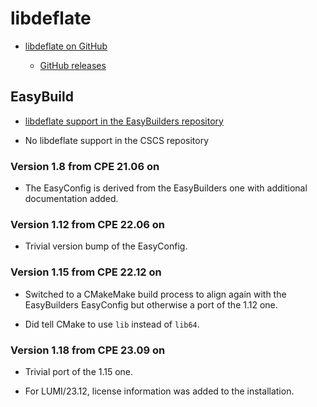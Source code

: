 # libdeflate

  * [libdeflate on GitHub](https://github.com/ebiggers/libdeflate)

      * [GitHub releases](https://github.com/ebiggers/libdeflate/releases)


## EasyBuild

  * [libdeflate support in the EasyBuilders repository](https://github.com/easybuilders/easybuild-easyconfigs/tree/develop/easybuild/easyconfigs/l/libdeflate)

  * No libdeflate support in the CSCS repository


### Version 1.8 from CPE 21.06 on

  * The EasyConfig is derived from the EasyBuilders one with additional documentation
    added.


### Version 1.12 from CPE 22.06 on

  * Trivial version bump of the EasyConfig.


### Version 1.15 from CPE 22.12 on

  * Switched to a CMakeMake build process to align again with the EasyBuilders EasyConfig 
    but otherwise a port of the 1.12 one.
    
  * Did tell CMake to use `lib` instead of `lib64`.


### Version 1.18 from CPE 23.09 on

  * Trivial port of the 1.15 one.
  
  * For LUMI/23.12, license information was added to the installation.
